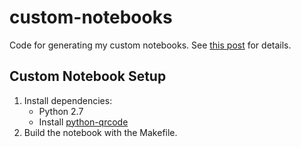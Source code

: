 custom-notebooks
================

Code for generating my custom notebooks. See [this post][1] for details.

Custom Notebook Setup
---------------------

1. Install dependencies:
    - Python 2.7
    - Install [python-qrcode][2]
2. Build the notebook with the Makefile.


[1]: http://www.drbunsen.org/custom-notebooks/
[2]: https://github.com/lincolnloop/python-qrcode

